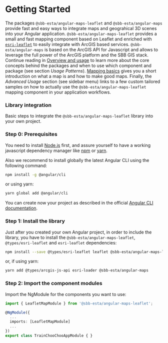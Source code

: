 # Getting Started

The packages `@sbb-esta/angular-maps-leaflet` and `@sbb-esta/angular-maps` provide fast and easy ways to integrate maps and geograhical 3D scenes into your Angular application. `@sbb-esta/angular-maps-leaflet` provides a small and fast mapping component based on Leaflet and enriched with [`esri-leaflet`](https://esri.github.io/esri-leaflet/) to easily integrate with ArcGIS based services. `@sbb-esta/angular-maps` is based on the ArcGIS API for Javascript and allows to leverage the full power of the ArcGIS platform and the SBB GIS stack. Continue reading in [Overview and usage](/maps-leaflet/introduction/overview-and-usage) to learn more about the core concepts behind the packages and when to use which component and package (see section _Usage Patterns_). [Mapping basics](/maps-leaflet/introduction/mapping-basics) gives you a short introduction on what a map is and how to make good maps. Finally, the _Advanced Usage_ section (see sidebar menu) links to a few custom tailored samples on how to actually use the `@sbb-esta/angular-maps-leaflet` mapping component in your application workflows.

### Library integration

Basic steps to integrate the `@sbb-esta/angular-maps-leaflet` library into your own project.

### Step 0: Prerequisites

You need to install [Node.js](https://nodejs.org/it/) first, and assure yourself to have a working javascript dependency manager like [npm](https://www.npmjs.com/) or [yarn](https://yarnpkg.com/lang/en/).

Also we recommend to install globally the latest Angular CLI using the following command:

```sh
npm install -g @angular/cli
```

or using yarn:

```sh
yarn global add @angular/cli
```

You can create now your project as described in the official [Angular CLI documentation](https://cli.angular.io/).

### Step 1: Install the library

Just after you created your own Angular project, in order to include the library, you have to install the `@sbb-esta/angular-maps-leaflet`, `@types/esri-leaflet` and `esri-leaflet` dependencies:

```sh
npm install --save @types/esri-leaflet leaflet @sbb-esta/angular-maps-leaflet
```

or, if using yarn:

```sh
yarn add @types/arcgis-js-api esri-loader @sbb-esta/angular-maps
```

### Step 2: Import the component modules

Import the NgModule for the components you want to use:

```ts
import { LeafletMapModule } from '@sbb-esta/angular-maps-leaflet';

@NgModule({
  ...
  imports: [LeafletMapModule]
  ...
})
export class TrainChooChooAppModule { }
```
